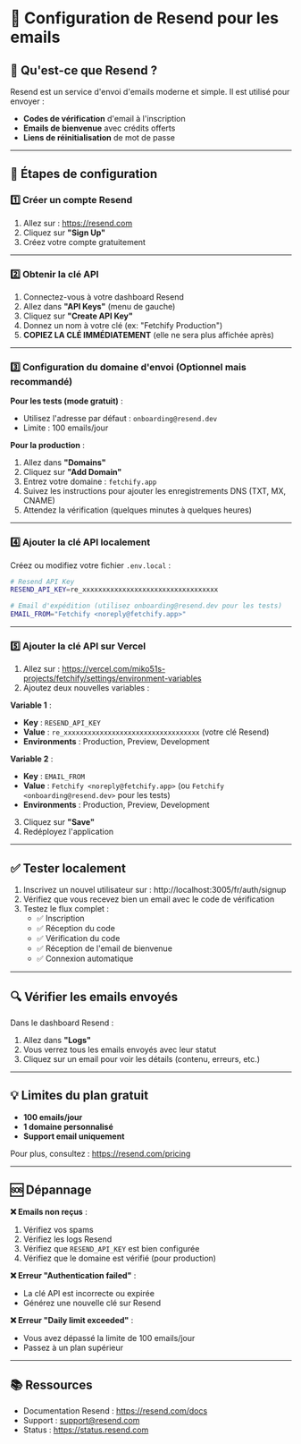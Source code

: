 # 📧 Configuration de Resend pour les emails

## 🎯 Qu'est-ce que Resend ?

Resend est un service d'envoi d'emails moderne et simple. Il est utilisé pour envoyer :
- **Codes de vérification** d'email à l'inscription
- **Emails de bienvenue** avec crédits offerts
- **Liens de réinitialisation** de mot de passe

---

## 📝 Étapes de configuration

### 1️⃣ Créer un compte Resend

1. Allez sur : https://resend.com
2. Cliquez sur **"Sign Up"**
3. Créez votre compte gratuitement

---

### 2️⃣ Obtenir la clé API

1. Connectez-vous à votre dashboard Resend
2. Allez dans **"API Keys"** (menu de gauche)
3. Cliquez sur **"Create API Key"**
4. Donnez un nom à votre clé (ex: "Fetchify Production")
5. **COPIEZ LA CLÉ IMMÉDIATEMENT** (elle ne sera plus affichée après)

---

### 3️⃣ Configuration du domaine d'envoi (Optionnel mais recommandé)

**Pour les tests (mode gratuit)** :
- Utilisez l'adresse par défaut : `onboarding@resend.dev`
- Limite : 100 emails/jour

**Pour la production** :
1. Allez dans **"Domains"**
2. Cliquez sur **"Add Domain"**
3. Entrez votre domaine : `fetchify.app`
4. Suivez les instructions pour ajouter les enregistrements DNS (TXT, MX, CNAME)
5. Attendez la vérification (quelques minutes à quelques heures)

---

### 4️⃣ Ajouter la clé API localement

Créez ou modifiez votre fichier `.env.local` :

```bash
# Resend API Key
RESEND_API_KEY=re_xxxxxxxxxxxxxxxxxxxxxxxxxxxxxxxxxx

# Email d'expédition (utilisez onboarding@resend.dev pour les tests)
EMAIL_FROM="Fetchify <noreply@fetchify.app>"
```

---

### 5️⃣ Ajouter la clé API sur Vercel

1. Allez sur : https://vercel.com/miko51s-projects/fetchify/settings/environment-variables
2. Ajoutez deux nouvelles variables :

**Variable 1** :
- **Key** : `RESEND_API_KEY`
- **Value** : `re_xxxxxxxxxxxxxxxxxxxxxxxxxxxxxxxxxx` (votre clé Resend)
- **Environments** : Production, Preview, Development

**Variable 2** :
- **Key** : `EMAIL_FROM`
- **Value** : `Fetchify <noreply@fetchify.app>` (ou `Fetchify <onboarding@resend.dev>` pour les tests)
- **Environments** : Production, Preview, Development

3. Cliquez sur **"Save"**
4. Redéployez l'application

---

## ✅ Tester localement

1. Inscrivez un nouvel utilisateur sur : http://localhost:3005/fr/auth/signup
2. Vérifiez que vous recevez bien un email avec le code de vérification
3. Testez le flux complet :
   - ✅ Inscription
   - ✅ Réception du code
   - ✅ Vérification du code
   - ✅ Réception de l'email de bienvenue
   - ✅ Connexion automatique

---

## 🔍 Vérifier les emails envoyés

Dans le dashboard Resend :
1. Allez dans **"Logs"**
2. Vous verrez tous les emails envoyés avec leur statut
3. Cliquez sur un email pour voir les détails (contenu, erreurs, etc.)

---

## 💡 Limites du plan gratuit

- **100 emails/jour**
- **1 domaine personnalisé**
- **Support email uniquement**

Pour plus, consultez : https://resend.com/pricing

---

## 🆘 Dépannage

**❌ Emails non reçus** :
1. Vérifiez vos spams
2. Vérifiez les logs Resend
3. Vérifiez que `RESEND_API_KEY` est bien configurée
4. Vérifiez que le domaine est vérifié (pour production)

**❌ Erreur "Authentication failed"** :
- La clé API est incorrecte ou expirée
- Générez une nouvelle clé sur Resend

**❌ Erreur "Daily limit exceeded"** :
- Vous avez dépassé la limite de 100 emails/jour
- Passez à un plan supérieur

---

## 📚 Ressources

- Documentation Resend : https://resend.com/docs
- Support : support@resend.com
- Status : https://status.resend.com

